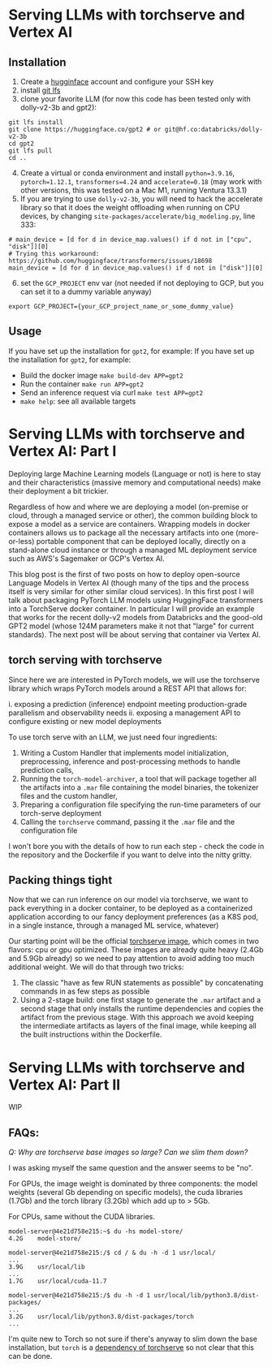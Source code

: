 # Serving LLMs with torchserve and Vertex AI


## Installation

1. Create a [hugginface](huggingface.co) account and configure your SSH key
2. install [git lfs](https://git-lfs.com/)
3. clone your favorite LLM (for now this code has been tested only with dolly-v2-3b and gpt2):
```
git lfs install 
git clone https://huggingface.co/gpt2 # or git@hf.co:databricks/dolly-v2-3b
cd gpt2 
git lfs pull
cd ..
```
4. Create a virtual or conda environment and install `python=3.9.16`,  `pytorch=1.12.1`,  `transformers=4.24` and `accelerate=0.18` (may work with other versions, this was tested 
on a Mac M1, running Ventura 13.3.1)
5. If you are trying to use `dolly-v2-3b`, you will need to hack the accelerate library so 
that it does the weight offloading when running on CPU devices, by changing 
`site-packages/accelerate/big_modeling.py`, line 333:

```
# main_device = [d for d in device_map.values() if d not in ["cpu", "disk"]][0]
# Trying this workaround: https://github.com/huggingface/transformers/issues/18698
main_device = [d for d in device_map.values() if d not in ["disk"]][0]
```
6. set the `GCP_PROJECT` env var (not needed if not deploying to GCP, but you can set it to a dummy variable anyway)
```
export GCP_PROJECT={your_GCP_project_name_or_some_dummy_value}
```

## Usage

If you have set up the installation for `gpt2`, for example:
If you have set up the installation for `gpt2`, for example:

- Build the docker image `make build-dev APP=gpt2`
- Run the container `make run APP=gpt2`
- Send an inference request via curl `make test APP=gpt2`
- `make help`: see all available targets

# Serving LLMs with torchserve and Vertex AI: Part I

Deploying large Machine Learning models (Language or not) is here to stay and 
their characteristics (massive memory and computational needs) make their 
deployment a bit trickier.

Regardless of how and where we are deploying a model (on-premise or cloud, through
a managed service or other), the common building block to expose a model as a service
are containers. Wrapping models in docker containers allows us to package
all the necessary artifacts into one (more-or-less) portable component that 
can be deployed locally, directly on a stand-alone cloud instance or through a 
managed ML deployment service such as AWS's Sagemaker or GCP's Vertex AI.

This blog post is the first of two posts on how to deploy open-source Language Models
in Vertex AI (though many of the tips and the process itself is very similar for other similar
cloud services). In this first post I will talk about packaging PyTorch LLM models using HuggingFace 
transformers into a TorchServe docker container. In particular I will provide an example
that works for the recent dolly-v2 models from Databricks and the good-old GPT2 model 
(whose 124M parameters make it not that "large" for current standards).
The next post will be about serving that container via Vertex AI.

## torch serving with torchserve

Since here we are interested in PyTorch models, we will use the torchserve library
which wraps PyTorch models around a REST API that allows for:

i. exposing a prediction (inference) endpoint meeting production-grade parallelism and observability needs
ii. exposing a management API to configure existing or new model deployments

To use torch serve with an LLM, we just need four ingredients:

1. Writing a Custom Handler that implements model initialization, preprocessing, inference and post-processing methods 
   to handle prediction calls,
2. Running the `torch-model-archiver`, a tool that will package together all the artifacts into a `.mar` file
 containing the model binaries, the tokenizer files and the custom handler,
3. Preparing a configuration file specifying the run-time parameters of our torch-serve deployment
4. Calling the `torchserve` command, passing it the `.mar` file and the configuration file

I won't bore you with the details of how to run each step - check the code in the repository 
and the Dockerfile if you want to delve into the nitty gritty.

## Packing things tight

Now that we can run inference on our model via torchserve, we want to pack 
everything in a docker container, to be deployed as a containerized application
according to our fancy deployment preferences (as a K8S pod, in a single instance, through a managed
ML service, whatever)

Our starting point will be the official [torchserve image](https://hub.docker.com/r/pytorch/torchserve), 
which comes in two flavors: cpu or gpu optimized. These images are already quite heavy (2.4Gb and 5.9Gb already)
so we need to pay attention to avoid adding too much additional weight. We will do that through two tricks:

1. The classic "have as few RUN statements as possible" by concatenating commands in as few steps as possible
2. Using a 2-stage build: one first stage to generate the `.mar` artifact and a second stage that only
installs the runtime dependencies and copies the artifact from the previous stage. With this approach we avoid 
keeping the intermediate artifacts as layers of the final image, while keeping all the built instructions 
within the Dockerfile.

# Serving LLMs with torchserve and Vertex AI: Part II

WIP

## FAQs:

_Q: Why are torchserve base images so large? Can we slim them down?_

I was asking myself the same question and the answer seems to be "no". 

For GPUs, the image weight is dominated by three components: the model weights (several Gb depending on specific models), the cuda libraries (1.7Gb) and the torch library (3.2Gb) 
which add up to > 5Gb.

For CPUs, same without the CUDA libraries.

```
model-server@4e21d758e215:~$ du -hs model-store/ 
4.2G    model-store/

model-server@4e21d758e215:/$ cd / & du -h -d 1 usr/local/
...
3.9G    usr/local/lib
...
1.7G    usr/local/cuda-11.7

model-server@4e21d758e215:/$ du -h -d 1 usr/local/lib/python3.8/dist-packages/
...
3.2G    usr/local/lib/python3.8/dist-packages/torch
...
```
I'm quite new to Torch so not sure if there's anyway to slim down the base installation, but `torch` is a [dependency
of torchserve](https://github.com/pytorch/serve/blob/master/requirements/torch_cu102_linux.txt) so not clear that this can be
done.

